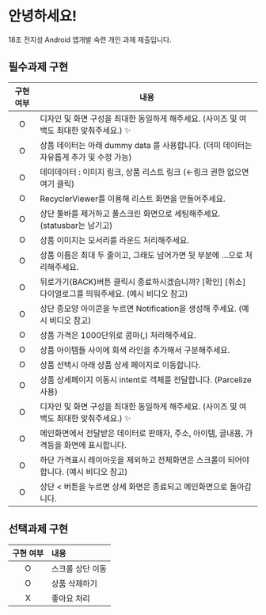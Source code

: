 # 안녕하세요!

18조 전지성 Android 앱개발 숙련 개인 과제 제출입니다.



## 필수과제 구현

| 구현 여부 | 내용                                                         |
| :-------: | ------------------------------------------------------------ |
|     O     | 디자인 및  화면 구성을 최대한 동일하게 해주세요. (사이즈 및 여백도 최대한 맞춰주세요.) ✨ |
|     O     | 상품 데이터는 아래 dummy data 를 사용합니다.  (더미 데이터는 자유롭게 추가 및 수정 가능) |
|     O     | 데미데이터 : 이미지 링크, 상품 리스트 링크 (←링크  권한 없으면 여기 클릭) |
|     O     | RecyclerViewer를 이용해 리스트 화면을  만들어주세요.         |
|     O     | 상단 툴바를 제거하고 풀스크린 화면으로 세팅해주세요.  (statusbar는 남기고) |
|     O     | 상품 이미지는 모서리를 라운드 처리해주세요.                  |
|     O     | 상품 이름은 최대 두 줄이고, 그래도 넘어가면 뒷  부분에 …으로 처리해주세요. |
|     O     | 뒤로가기(BACK)버튼 클릭시 종료하시겠습니까?  [확인] [취소] 다이얼로그를 띄워주세요. (예시 비디오 참고) |
|     O     | 상단 종모양 아이콘을 누르면 Notification을  생성해 주세요. (예시 비디오 참고) |
|     O     | 상품 가격은 1000단위로 콤마(,) 처리해주세요.                 |
|     O     | 상품 아이템들 사이에 회색 라인을 추가해서  구분해주세요.     |
|     O     | 상품 선택시 아래 상품 상세 페이지로 이동합니다.              |
|     O     | 상품 상세페이지 이동시 intent로 객체를  전달합니다. (Parcelize 사용) |
|     O     | 디자인 및  화면 구성을 최대한 동일하게 해주세요. (사이즈 및 여백도 최대한 맞춰주세요.) ✨ |
|     O     | 메인화면에서 전달받은 데이터로 판매자, 주소, 아이템,  글내용, 가격등을 화면에 표시합니다. |
|     O     | 하단 가격표시 레이아웃을 제외하고 전체화면은 스크롤이  되어야합니다. (예시 비디오 참고) |
|     O     | 상단 < 버튼을 누르면 상세 화면은 종료되고  메인화면으로 돌아갑니다. |



## 선택과제 구현

| 구현 여부 | 내용             |
| :-------: | :--------------- |
|     O     | 스크롤 상단 이동 |
|     O     | 상품 삭제하기    |
|     X     | 좋아요 처리      |

